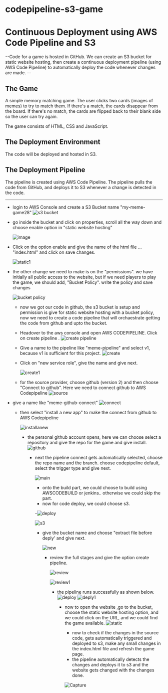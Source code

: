 # codepipeline-s3-game
# Continuous Deployment using AWS Code Pipeline and S3

--Code for a game is hosted in GitHub.  We can create an S3 bucket for static website hosting, then create a continuous deployment pipeline (using AWS Code Pipeline) to automatically deploy the code whenever changes are made. --

## The Game
A simple memory matching game.  The user clicks two cards (images of memes) to try to match them.  If there's a match, the cards disappear from the board.  If there's no match, the cards are flipped back to their blank side so the user can try again.

The game consists of HTML, CSS and JavaScript.

## The Deployment Environment
The code will be deployed and hosted in S3.

## The Deployment Pipeline
The pipeline is created using AWS Code Pipeline.  The pipeline pulls the code from GitHub, and deploys it to S3 whenever a change is detected in the code.

************************************
- login to AWS Console and create a S3 Bucket name "my-meme-game28"
  ![s3 bucket](https://github.com/nirmal-jack/codepipeline-s3-game/assets/170439621/76dfe03d-2e09-4987-9fbc-2a9e14e7fca2)

- go inside the bucket and click on properties, scroll all the way down and choose enable option in "static website hosting"


  ![image](https://github.com/nirmal-jack/codepipeline-s3-game/assets/170439621/647b53cd-363d-4324-adbd-844d272e8784)


- Click on the option enable and give the name of the html file ... "index.html" and click on save changes.

  ![static1](https://github.com/nirmal-jack/codepipeline-s3-game/assets/170439621/337dda31-7e1b-4c25-a740-beb551230242)


- the other change we need to make is on the "permissions". we have initially all public access to the website, but if we need players to play the game, we should add, "Bucket Policy". write the policy and save changes

  ![bucket policy](https://github.com/nirmal-jack/codepipeline-s3-game/assets/170439621/6e8e4b70-2d10-4c98-9eb3-cdfd04aae491)

  - now we got our code in github, the s3 bucket is setup and permission is give for static website hosting with a bucket policy, now we need to create a code pipeline that will orchaestrate getting the code from github and upto the bucket.
 
  - Headover to the aws console and open AWS CODEPIPELINE. Click on create pipeline
    .
    ![create pipeline](https://github.com/nirmal-jack/codepipeline-s3-game/assets/170439621/92daeb67-8076-4941-95d9-5facb021dd78)

  - Give a name to the pipeline like "meme-pipeline" and select v1, because v1 is sufficient for this project.
![create](https://github.com/nirmal-jack/codepipeline-s3-game/assets/170439621/ad95fda4-be95-4717-871b-c801d3d2a2d1)

    
  - Click on "new service role", give the name and give next.

    ![create1](https://github.com/nirmal-jack/codepipeline-s3-game/assets/170439621/7030135f-fba0-4d1e-ad30-905ca64224c8)


  - for the source provider, choose github (version 2) and then choose "Connect to github". Here we need to connect github to AWS Codepipeline
    ![source](https://github.com/nirmal-jack/codepipeline-s3-game/assets/170439621/ca4d1198-7b96-4892-8b61-b8b6225cca4d)

 - give a name like "meme-github-connect"
    ![connect](https://github.com/nirmal-jack/codepipeline-s3-game/assets/170439621/98ae0b43-0c71-4d33-adc1-de08d4b2e950)


    - then select "install a new app" to make the connect from github to AWS Codepipeline
   
      
      ![installanew](https://github.com/nirmal-jack/codepipeline-s3-game/assets/170439621/ee6ce4ac-4f08-49db-a19d-1c5ba4018a9c)

      - the personal github account opens, here we can choose select a repository and give the repo for the game and give install.
        ![github](https://github.com/nirmal-jack/codepipeline-s3-game/assets/170439621/e0a03940-66c0-4cb7-8f21-7e4ba4437402)

        - next the pipeline connect gets automatically selected, choose the repo name and the branch. choose codepipeline default, select the trigger type and give next.

          ![main](https://github.com/nirmal-jack/codepipeline-s3-game/assets/170439621/d8b772a2-18be-4ea3-984f-8ddf97be8493)

          - onto the build part, we could choose to build using AWSCODEBUILD or jenkins.. otherwise we could skip the part.
          - now for code deploy, we could choose s3.

          -![deploy](https://github.com/nirmal-jack/codepipeline-s3-game/assets/170439621/6a3e9cf1-1b35-4972-b3ca-5b9c3979f274)

          ![s3](https://github.com/nirmal-jack/codepipeline-s3-game/assets/170439621/509dcdfe-55c7-4a17-8083-cd34dfeebf79)

          - give the bucket name and choose "extract file before deply' and give next.


            ![new](https://github.com/nirmal-jack/codepipeline-s3-game/assets/170439621/98533399-bc66-4cb7-9f5f-88d392a13064)

            - review the full stages and give the option create pipeline.
           
              ![review](https://github.com/nirmal-jack/codepipeline-s3-game/assets/170439621/b7d990ea-256e-4290-b198-d15af55c0afb)

              ![review1](https://github.com/nirmal-jack/codepipeline-s3-game/assets/170439621/9711396a-f4ff-4c34-81c6-196544c85ab0)

              - the pipeline runs successfully as shown below.
                ![deploy](https://github.com/nirmal-jack/codepipeline-s3-game/assets/170439621/ea085673-12ca-4f21-a927-d907a53ffe0a)
                ![deply1](https://github.com/nirmal-jack/codepipeline-s3-game/assets/170439621/66dc8fbb-86b8-4042-b264-1e352cab6d8f)

                - now to open the website ,go to the bucket, choose the static website hosting option, and we could click on the URL, and we could find the game available.
                  ![static](https://github.com/nirmal-jack/codepipeline-s3-game/assets/170439621/c8482047-cb0c-418b-bed3-00472dacfe16)

                  - now to check if the changes in the source code, gets automatically triggered and deployed to s3, make any small changes in the index.html file and refresh the game page.
                  - the pipeline automatically detects the changes and deploys it to s3 and the website gets changed with the changes done.
                 
                  ![Capture](https://github.com/nirmal-jack/codepipeline-s3-game/assets/170439621/8b64f86e-4ce4-445f-ac27-9238ba7bf92b)

                    











      








